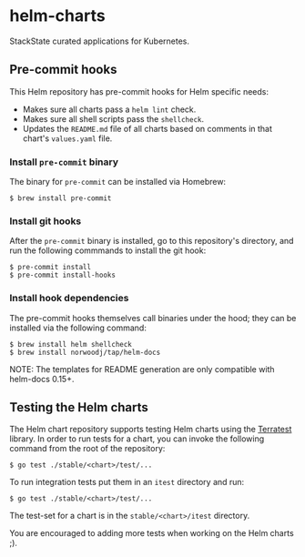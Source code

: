 # helm-charts

StackState curated applications for Kubernetes.

## Pre-commit hooks

This Helm repository has pre-commit hooks for Helm specific needs:

* Makes sure all charts pass a `helm lint` check.
* Makes sure all shell scripts pass the `shellcheck`.
* Updates the `README.md` file of all charts based on comments in that chart's `values.yaml` file.

### Install `pre-commit` binary

The binary for `pre-commit` can be installed via Homebrew:

```shell
$ brew install pre-commit
```

### Install git hooks

After the `pre-commit` binary is installed, go to this repository's directory, and run the following commmands to install the git hook:

```shell
$ pre-commit install
$ pre-commit install-hooks
```

### Install hook dependencies

The pre-commit hooks themselves call binaries under the hood; they can be installed via the following command:

```shell
$ brew install helm shellcheck
$ brew install norwoodj/tap/helm-docs
```

NOTE: The templates for README generation are only compatible with helm-docs 0.15+.

## Testing the Helm charts

The Helm chart repository supports testing Helm charts using the [Terratest](https://terratest.gruntwork.io/) library. In order to run tests for a chart, you can invoke the following command from the root of the repository:

```shell
$ go test ./stable/<chart>/test/...
```

To run integration tests put them in an `itest` directory and run:
```shell
$ go test ./stable/<chart>/test/...
```

The test-set for a chart is in the `stable/<chart>/itest` directory.

You are encouraged to adding more tests when working on the Helm charts ;).
